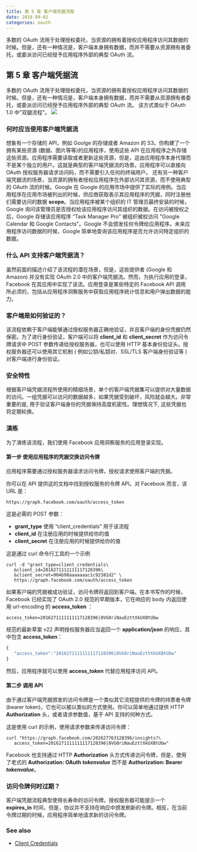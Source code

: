 ```yaml
---
title: 第 5 章 客户端凭据流程
date: 2018-09-02
categories: oauth
---
```

多数的 OAuth 流用于处理授权委托，当资源的拥有着授权应用程序访问其数据的时候。但是，还有一种情况是，客户端本身拥有数据，而并不需要从资源拥有者委托，或委派访问已经授予应用程序外部的典型 OAuth 流。
<!-- more -->
## 第 5 章 客户端凭据流

多数的 OAuth 流用于处理授权委托，当资源的拥有着授权应用程序访问其数据的时候。但是，还有一种情况是，客户端本身拥有数据，而并不需要从资源拥有者委托，或委派访问已经授予应用程序外部的典型 OAuth 流。
该方式类似于 OAuth 1.0 中"双腿流程"。
![](https://image.slidesharecdn.com/oauth2-0-121105042359-phpapp02/95/oauth20-26-638.jpg?cb=1361524294)

### 何时应当使用客户端凭据流
想象有一个存储的 API，例如 Goolge 的存储或者 Amazon 的 S3。你构建了一个拥有某些资源 (数据、图片等等)的应用程序，使用这些 API 在应用程序之外存储这些资源。应用程序需要读取或者更新这些资源，但是，这由应用程序本身代理而不是某个独立的用户。这就是典型的客户端凭据流的场景。应用程序可以直接向 OAuth 授权服务器请求访问码，而不需要引入任何的终端用户。
还有另一种客户端凭据流的场景，当资源的拥有者授权应用程序在外部访问其资源，而不使用典型的 OAuth 流的时候。Google 在 Google 的应用市场中提供了实际的用例。当应用程序在应用市场被列出的时候，供应商获取表示其应用程序的凭据，同时注册他们需要访问的数据 **scope**。当应用程序被某个组织的 IT 管理员最终安装的时候，Google 询问该管理员是否授权给该应用程序访问其组织的数据。在访问被授权之后，Google 存储该应用程序 “Task Manager Pro”  被组织被权访问 "Google Calendar 和 Google Contacts"。Google 不会颁发任何令牌给应用程序。未来应用程序访问数据的时候，Google 简单地查询该应用程序是否允许访问特定组织的数据。

### 什么 API 支持客户端凭据流？
虽然前面的描述介绍了该流程的潜在场景，但是，这些提供者 (Google 和 Amazon) 并没有实现 OAuth 2.0 中的客户端凭据流。然而，为执行应用的登录，Facebook 在其应用中实现了该流。应用登录是某些特定的 Facebook API 调用所必须的，包括从应用程序洞察服务中获取应用程序统计信息和用户弹出数据的能力。

### 客户端是如何验证的？
该流程依赖于客户端能够通过授权服务器正确地验证，并且客户端的身份凭据仍然保密。为了进行身份验证，客户端可以将 **client_id** 和 **client_secret** 作为访问令牌请求中 POST 参数传递给授权服务器，也可以使用 HTTP 基本身份验证头。授权服务器还可以使用其它机制 ( 例如公钥/私钥对、SSL/TLS 客户端身份验证等 ) 对客户端进行身份验证。

### 安全特性
根据客户端凭据流程所使用的精细场景，单个的客户端凭据集可以提供对大量数据的访问。一组凭据可以访问的数据越多，如果凭据受到破坏，风险就会越大。非常重要的是, 用于验证客户端身份的凭据保持高度机密性。理想情况下, 这些凭据也将定期轮换。

### 演练
为了演练该流程，我们使用 Facebook 应用洞察服务的应用登录实现。

#### 第一步 使用应用程序的凭据交换访问令牌
应用程序需要通过授权服务器请求访问令牌，授权请求使用客户端的凭据。

你可以在 API 提供这的文档中找到授权服务的令牌 API。对 Facebook 而言，该 URL 是：

```
https://graph.facebook.com/oauth/access_token
```

这是必需的 POST 参数：

* **grant_type**
  使用  “client_credentials” 用于该流程
* **client_id**
  在注册应用的时候提供给你的值
* **client_secret**
  在注册应用的时候提供给你的值

这是通过 curl 命令行工具的一个示例

```
curl -d "grant_type=client_credentials\
   &client_id=2016271111111117128396\
   &client_secret=904b98aaaaaaac1c92381d2" \
   https://graph.facebook.com/oauth/access_token
```

如果客户端的凭据被成功验证，访问令牌将返回到客户端。在本书写作的时候，Facebook 已经实现了 OAuth 2.0 规范的早期版本，它在响应的 body 内返回使用 url-encoding 的 **access_token** ：

```
access_token=2016271111111117128396|8VG0riNauEzttXkUXBtUbw
```

规范的最新草案 v22 声明授权服务器应当返回一个 **application/json** 的响应，其中包含 **access_token**：

```javascript
{
   "access_token":"2016271111111117128396|8VG0riNauEzttXkUXBtUbw"
}
```

然后，应用程序就可以使用 **access_token** 代替应用程序访问 API。

#### 第二步 调用 API
由于通过客户端凭据颁发的访问令牌是一个类似其它流程提供的令牌的持票者令牌 (bearer token)，它也可以被以类似的方式使用。你可以简单地通过提供 HTTP **Authorization** 头，或者请求参数值，基于 API 支持的何种方式。

这是使用 curl 的示例，使用请求参数来传递访问令牌：

```
curl "https://graph.facebook.com/202627763128396/insights?\
   access_token=2016271111111117128396|8VG0riNauEzttXkUXBtUbw"
```

Facebook 也支持通过 HTTP **Authorization** 头方式传递访问令牌，但是，使用了老式的 **Authorization: OAuth _tokenvalue_** 而不是 **Authorization: Bearer _tokenvalue_**。

### 访问令牌何时过期？
客户端凭据流程典型使用长寿命的访问令牌。授权服务器可能提示一个 **expires_in** 时间，但是，协议并不支持在响应中颁发刷新的令牌。相反，在当前令牌过期的时候，应用程序简单地请求新的访问令牌。

### See also
* [Client Credentials](https://www.oauth.com/oauth2-servers/access-tokens/client-credentials/)
